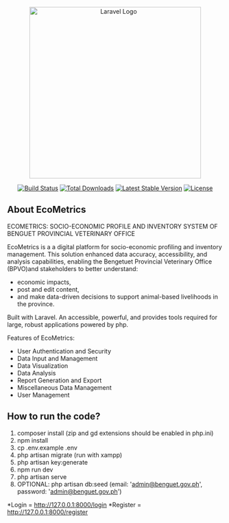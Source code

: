 <p align="center"><a href="https://laravel.com" target="_blank"><img src="https://raw.githubusercontent.com/laravel/art/master/logo-lockup/5%20SVG/2%20CMYK/1%20Full%20Color/laravel-logolockup-cmyk-red.svg" width="400" alt="Laravel Logo"></a></p>

<p align="center">
<a href="https://github.com/laravel/framework/actions"><img src="https://github.com/laravel/framework/workflows/tests/badge.svg" alt="Build Status"></a>
<a href="https://packagist.org/packages/laravel/framework"><img src="https://img.shields.io/packagist/dt/laravel/framework" alt="Total Downloads"></a>
<a href="https://packagist.org/packages/laravel/framework"><img src="https://img.shields.io/packagist/v/laravel/framework" alt="Latest Stable Version"></a>
<a href="https://packagist.org/packages/laravel/framework"><img src="https://img.shields.io/packagist/l/laravel/framework" alt="License"></a>
</p>

## About EcoMetrics

ECOMETRICS: SOCIO-ECONOMIC PROFILE AND INVENTORY SYSTEM OF BENGUET PROVINCIAL VETERINARY OFFICE

EcoMetrics is a a digital platform for socio-economic profiling and inventory management. This solution enhanced data accuracy, accessibility, and analysis capabilities, enabling the Bengetuet Provincial Veterinary Office (BPVO)and stakeholders to better understand:

- economic impacts,
- post and edit content,
- and make data-driven decisions to support animal-based livelihoods in the province.

Built with Laravel. An accessible, powerful, and provides tools required for large, robust applications powered by php.

Features of EcoMetrics:

- User Authentication and Security
- Data Input and Management
- Data Visualization
- Data Analysis
- Report Generation and Export
- Miscellaneous Data Management
- User Management

## How to run the code?

1. composer install (zip and gd extensions should be enabled in php.ini)
2. npm install
3. cp .env.example .env
4. php artisan migrate (run with xampp)
5. php artisan key:generate
6. npm run dev
7. php artisan serve
8. OPTIONAL: php artisan db:seed (email: 'admin@benguet.gov.ph', password: 'admin@benguet.gov.ph')

*Login = http://127.0.0.1:8000/login
*Register = http://127.0.0.1:8000/register

